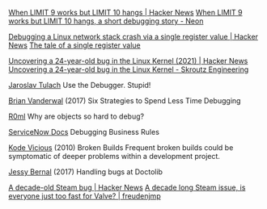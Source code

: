 
[When LIMIT 9 works but LIMIT 10 hangs | Hacker News](https://news.ycombinator.com/item?id=36138642)
[When LIMIT 9 works but LIMIT 10 hangs, a short debugging story - Neon](https://neon.tech/blog/when-limit-9-works-but-limit-10-hangs)

[Debugging a Linux network stack crash via a single register value | Hacker News](https://news.ycombinator.com/item?id=29260464)
[The tale of a single register value](https://blog.cloudflare.com/the-tale-of-a-single-register-value/?a)

[Uncovering a 24-year-old bug in the Linux Kernel (2021) | Hacker News](https://news.ycombinator.com/item?id=33214439)
[Uncovering a 24-year-old bug in the Linux Kernel - Skroutz Engineering](https://engineering.skroutz.gr/blog/uncovering-a-24-year-old-bug-in-the-linux-kernel/)

[Jaroslav Tulach](http://www.methodsandtools.com/archive/debugger.php)
Use the Debugger. Stupid!

[Brian Vanderwal](https://spin.atomicobject.com/2017/11/28/less-time-debugging/)
(2017) Six Strategies to Spend Less Time Debugging

[R0ml](https://codewords.recurse.com/issues/one/why-are-objects-so-hard-to-debug)
Why are objects so hard to debug?

[ServiceNow Docs](http://wiki.servicenow.com/index.php?title=Debugging_Business_Rules#gsc.tab=0)
Debugging Business Rules

[Kode Vicious](https://queue.acm.org/detail.cfm?id=1740550)
(2010) Broken Builds
Frequent broken builds could be symptomatic of deeper problems within a development project.

[Jessy Bernal](https://medium.com/doctolib-engineering/handling-bugs-at-doctolib-847d54fd1990)
(2017) Handling bugs at Doctolib

[A decade-old Steam bug | Hacker News](https://news.ycombinator.com/item?id=38977128)
[A decade long Steam issue, is everyone just too fast for Valve? | freudenjmp](https://blog.freudenjmp.com/posts/no-user-logon/)
